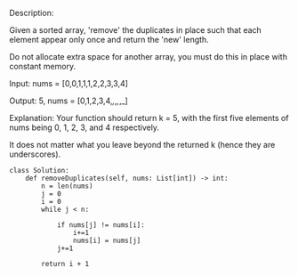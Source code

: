 Description:

Given a sorted array, 'remove' the duplicates in place such that each element appear only once and return the 'new' length.

Do not allocate extra space for another array, you must do this in place with constant memory.

Input: nums = [0,0,1,1,1,2,2,3,3,4]

Output: 5, nums = [0,1,2,3,4,_,_,_,_,_]

Explanation: Your function should return k = 5, with the first five elements of nums being 0, 1, 2, 3, and 4 respectively.

It does not matter what you leave beyond the returned k (hence they are underscores).

```
class Solution:
    def removeDuplicates(self, nums: List[int]) -> int:
        n = len(nums)
        j = 0
        i = 0
        while j < n:

            if nums[j] != nums[i]:
                i+=1
                nums[i] = nums[j]
            j+=1

        return i + 1
            
```
